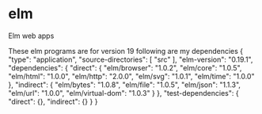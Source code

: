 # elm
Elm web apps

These elm programs are for version 19
following are my dependencies
{
    "type": "application",
    "source-directories": [
        "src"
    ],
    "elm-version": "0.19.1",
    "dependencies": {
        "direct": {
            "elm/browser": "1.0.2",
            "elm/core": "1.0.5",
            "elm/html": "1.0.0",
            "elm/http": "2.0.0",
            "elm/svg": "1.0.1",
            "elm/time": "1.0.0"
        },
        "indirect": {
            "elm/bytes": "1.0.8",
            "elm/file": "1.0.5",
            "elm/json": "1.1.3",
            "elm/url": "1.0.0",
            "elm/virtual-dom": "1.0.3"
        }
    },
    "test-dependencies": {
        "direct": {},
        "indirect": {}
    }
}
